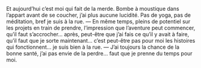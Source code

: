 Et aujourd’hui c’est moi qui fait de la merde. Bombe à moustique dans l’appart avant de se coucher, j’ai plus aucune lucidité. Pas de yoga, pas de méditation, bref je suis à la rue.
—
En même temps, pleins de potentiel sur les projets en train de prendre, l’impression que l’aventure peut commencer, qu’il faut s’accrocher... après, peut-être que j’ai fais ce qu’il y avait à faire, qu’il faut que je sorte maintenant... c’est peut-être pas pour moi les histoires qui fonctionnent... je suis bien à la rue.
—
J’ai toujours la chance de la bonne santé, j’ai pas envie de la perdre... faut que je prenne du temps pour moi. 